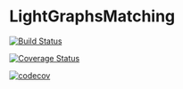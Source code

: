 # LightGraphsMatching

[![Build Status](https://travis-ci.org/JuliaGraphs/LightGraphsMatching.jl.svg?branch=master)](https://travis-ci.org/JuliaGraphs/LightGraphsMatching.jl)

[![Coverage Status](https://coveralls.io/repos/github/JuliaGraphs/LightGraphsMatching.jl/badge.svg?branch=master)](https://coveralls.io/github/JuliaGraphs/LightGraphsMatching.jl?branch=master)

[![codecov](https://codecov.io/gh/JuliaGraphs/LightGraphsMatching.jl/branch/master/graph/badge.svg)](https://codecov.io/gh/JuliaGraphs/LightGraphsMatching.jl)

